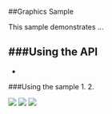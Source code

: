 ##Graphics Sample 

This sample demonstrates ...

###Using the API
- 
-

###Using the sample
1. 
2. 

![](/image.png)
![](/image2.png)
![](/image3.png)


